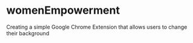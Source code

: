 # womenEmpowerment
Creating a simple Google Chrome Extension that allows users to change their background 
